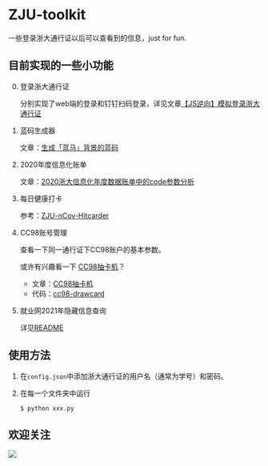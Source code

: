 # ZJU-toolkit

一些登录浙大通行证以后可以查看到的信息，just for fun.

## 目前实现的一些小功能

0. 登录浙大通行证

   分别实现了web端的登录和钉钉扫码登录，详见文章[【JS逆向】模拟登录浙大通行证](https://mp.weixin.qq.com/s/SOHmtLgxgpXvpbeHXhBVEQ)

1. 蓝码生成器

   文章：[生成「蓝马」背景的蓝码](https://mp.weixin.qq.com/s/O3CBi2M7o-X5a_idtHk2Hg)

2. 2020年度信息化账单

   文章：[2020浙大信息化年度数据账单中的code参数分析](https://mp.weixin.qq.com/s/8G88f8ip8PpJs3Lx-JmrvA)

3. 每日健康打卡

   参考：[ZJU-nCov-Hitcarder](https://github.com/Tishacy/ZJU-nCov-Hitcarder)

4. CC98账号管理

   查看一下同一通行证下CC98账户的基本参数。

   或许有兴趣看一下 [CC98抽卡机](https://github.com/FrazierLei/cc98-drawcard)？

   - 文章：[CC98抽卡机](https://mp.weixin.qq.com/s/WCTEPiMs-So_GRdYiheVAw)
   - 代码：[cc98-drawcard](https://github.com/FrazierLei/cc98-drawcard)

5. 就业网2021年隐藏信息查询

   详见[README](./5.%20就业网隐藏信息查询/README.md)



## 使用方法

1. 在`config.json`中添加浙大通行证的用户名（通常为学号）和密码。

2. 在每一个文件夹中运行

   ```shell
   $ python xxx.py
   ```

   

## 欢迎关注

![](./qrcode.png)